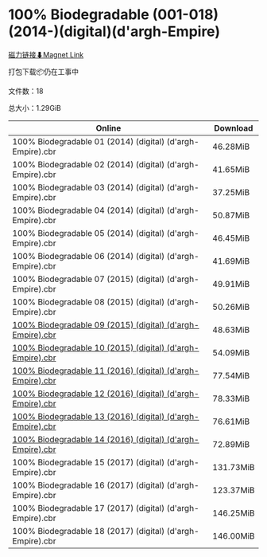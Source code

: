 # 100% Biodegradable (001-018)(2014-)(digital)(d'argh-Empire)

[磁力链接⬇Magnet Link](magnet:?xt=urn:btih:8780e9fdc1c95a7f666313f20ed42173f63759d5&dn=100%25%20Biodegradable%20%28001-018%29%282014-%29%28digital%29%28d%27argh-Empire%29)

打包下载📦仍在工事中

文件数：18

总大小：1.29GiB

Online | Download
--- | ---
100% Biodegradable 01 (2014) (digital) (d'argh-Empire).cbr | 46.28MiB
100% Biodegradable 02 (2014) (digital) (d'argh-Empire).cbr | 41.65MiB
100% Biodegradable 03 (2014) (digital) (d'argh-Empire).cbr | 37.25MiB
100% Biodegradable 04 (2014) (digital) (d'argh-Empire).cbr | 50.87MiB
100% Biodegradable 05 (2014) (digital) (d'argh-Empire).cbr | 46.45MiB
100% Biodegradable 06 (2014) (digital) (d'argh-Empire).cbr | 41.69MiB
100% Biodegradable 07 (2015) (digital) (d'argh-Empire).cbr | 49.91MiB
100% Biodegradable 08 (2015) (digital) (d'argh-Empire).cbr | 50.26MiB
[100% Biodegradable 09 (2015) (digital) (d'argh-Empire).cbr](https://github.com/alicewish/markdown/blob/master/comic/100-Biodegradable-09-2015-digital-dargh-Empire-cbr.md) | 48.63MiB
[100% Biodegradable 10 (2015) (digital) (d'argh-Empire).cbr](https://github.com/alicewish/markdown/blob/master/comic/100-Biodegradable-10-2015-digital-dargh-Empire-cbr.md) | 54.09MiB
[100% Biodegradable 11 (2016) (digital) (d'argh-Empire).cbr](https://github.com/alicewish/markdown/blob/master/comic/100-Biodegradable-11-2016-digital-dargh-Empire-cbr.md) | 77.54MiB
[100% Biodegradable 12 (2016) (digital) (d'argh-Empire).cbr](https://github.com/alicewish/markdown/blob/master/comic/100-Biodegradable-12-2016-digital-dargh-Empire-cbr.md) | 78.33MiB
[100% Biodegradable 13 (2016) (digital) (d'argh-Empire).cbr](https://github.com/alicewish/markdown/blob/master/comic/100-Biodegradable-13-2016-digital-dargh-Empire-cbr.md) | 76.61MiB
[100% Biodegradable 14 (2016) (digital) (d'argh-Empire).cbr](https://github.com/alicewish/markdown/blob/master/comic/100-Biodegradable-14-2016-digital-dargh-Empire-cbr.md) | 72.89MiB
100% Biodegradable 15 (2017) (digital) (d'argh-Empire).cbr | 131.73MiB
100% Biodegradable 16 (2017) (digital) (d'argh-Empire).cbr | 123.37MiB
100% Biodegradable 17 (2017) (digital) (d'argh-Empire).cbr | 146.25MiB
100% Biodegradable 18 (2017) (digital) (d'argh-Empire).cbr | 146.00MiB